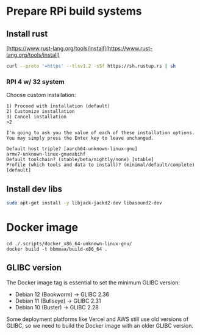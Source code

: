 # Prepare RPi build systems

## Install rust

[https://www.rust-lang.org/tools/install](https://www.rust-lang.org/tools/install)

```sh
curl --proto '=https' --tlsv1.2 -sSf https://sh.rustup.rs | sh
```

### RPI 4 w/ 32 system

Choose custom installation:

```
1) Proceed with installation (default)
2) Customize installation
3) Cancel installation
>2

I'm going to ask you the value of each of these installation options.
You may simply press the Enter key to leave unchanged.

Default host triple? [aarch64-unknown-linux-gnu]
armv7-unknown-linux-gnueabihf
Default toolchain? (stable/beta/nightly/none) [stable]
Profile (which tools and data to install)? (minimal/default/complete) [default]
```

## Install dev libs

```sh
sudo apt-get install -y libjack-jackd2-dev libasound2-dev
```

# Docker image

```
cd ./.scripts/docker_x86_64-unknown-linux-gnu/
docker build -t bbmmaa/build-x86_64 .
```

## GLIBC version

The Docker image tag is essential to set the minimum GLIBC version:

-   Debian 12 (Bookworm) -> GLIBC 2.36
-   Debian 11 (Bullseye) -> GLIBC 2.31
-   Debian 10 (Buster) -> GLIBC 2.28

Some deployment platforms like Vercel and AWS still use old versions of GLIBC, so we need to build the Docker image with an older GLIBC version.
